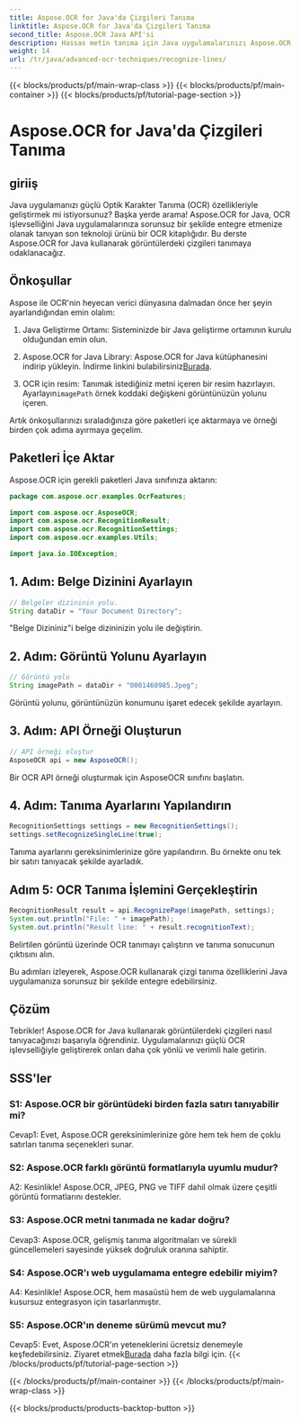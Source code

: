 ```yaml
---
title: Aspose.OCR for Java'da Çizgileri Tanıma
linktitle: Aspose.OCR for Java'da Çizgileri Tanıma
second_title: Aspose.OCR Java API'si
description: Hassas metin tanıma için Java uygulamalarınızı Aspose.OCR ile güçlendirin. Kolay entegrasyon, yüksek doğruluk.
weight: 14
url: /tr/java/advanced-ocr-techniques/recognize-lines/
---
```


{{< blocks/products/pf/main-wrap-class >}}
{{< blocks/products/pf/main-container >}}
{{< blocks/products/pf/tutorial-page-section >}}

# Aspose.OCR for Java'da Çizgileri Tanıma

## giriiş

Java uygulamanızı güçlü Optik Karakter Tanıma (OCR) özellikleriyle geliştirmek mi istiyorsunuz? Başka yerde arama! Aspose.OCR for Java, OCR işlevselliğini Java uygulamalarınıza sorunsuz bir şekilde entegre etmenize olanak tanıyan son teknoloji ürünü bir OCR kitaplığıdır. Bu derste Aspose.OCR for Java kullanarak görüntülerdeki çizgileri tanımaya odaklanacağız.

## Önkoşullar

Aspose ile OCR'nin heyecan verici dünyasına dalmadan önce her şeyin ayarlandığından emin olalım:

1. Java Geliştirme Ortamı: Sisteminizde bir Java geliştirme ortamının kurulu olduğundan emin olun.

2.  Aspose.OCR for Java Library: Aspose.OCR for Java kütüphanesini indirip yükleyin. İndirme linkini bulabilirsiniz[Burada](https://releases.aspose.com/ocr/java/).

3.  OCR için resim: Tanımak istediğiniz metni içeren bir resim hazırlayın. Ayarlayın`imagePath` örnek koddaki değişkeni görüntünüzün yolunu içeren.

Artık önkoşullarınızı sıraladığınıza göre paketleri içe aktarmaya ve örneği birden çok adıma ayırmaya geçelim.

## Paketleri İçe Aktar

Aspose.OCR için gerekli paketleri Java sınıfınıza aktarın:

```java
package com.aspose.ocr.examples.OcrFeatures;

import com.aspose.ocr.AsposeOCR;
import com.aspose.ocr.RecognitionResult;
import com.aspose.ocr.RecognitionSettings;
import com.aspose.ocr.examples.Utils;

import java.io.IOException;
```

## 1. Adım: Belge Dizinini Ayarlayın

```java
// Belgeler dizininin yolu.
String dataDir = "Your Document Directory";
```

"Belge Dizininiz"i belge dizininizin yolu ile değiştirin.

## 2. Adım: Görüntü Yolunu Ayarlayın

```java
// Görüntü yolu
String imagePath = dataDir + "0001460985.Jpeg";
```

Görüntü yolunu, görüntünüzün konumunu işaret edecek şekilde ayarlayın.

## 3. Adım: API Örneği Oluşturun

```java
// API örneği oluştur
AsposeOCR api = new AsposeOCR();
```

Bir OCR API örneği oluşturmak için AsposeOCR sınıfını başlatın.

## 4. Adım: Tanıma Ayarlarını Yapılandırın

```java
RecognitionSettings settings = new RecognitionSettings();
settings.setRecognizeSingleLine(true);
```

Tanıma ayarlarını gereksinimlerinize göre yapılandırın. Bu örnekte onu tek bir satırı tanıyacak şekilde ayarladık.

## Adım 5: OCR Tanıma İşlemini Gerçekleştirin

```java
RecognitionResult result = api.RecognizePage(imagePath, settings);
System.out.println("File: " + imagePath);
System.out.println("Result line: " + result.recognitionText);
```

Belirtilen görüntü üzerinde OCR tanımayı çalıştırın ve tanıma sonucunun çıktısını alın.

Bu adımları izleyerek, Aspose.OCR kullanarak çizgi tanıma özelliklerini Java uygulamanıza sorunsuz bir şekilde entegre edebilirsiniz.

## Çözüm

Tebrikler! Aspose.OCR for Java kullanarak görüntülerdeki çizgileri nasıl tanıyacağınızı başarıyla öğrendiniz. Uygulamalarınızı güçlü OCR işlevselliğiyle geliştirerek onları daha çok yönlü ve verimli hale getirin.

## SSS'ler

### S1: Aspose.OCR bir görüntüdeki birden fazla satırı tanıyabilir mi?

Cevap1: Evet, Aspose.OCR gereksinimlerinize göre hem tek hem de çoklu satırları tanıma seçenekleri sunar.

### S2: Aspose.OCR farklı görüntü formatlarıyla uyumlu mudur?

A2: Kesinlikle! Aspose.OCR, JPEG, PNG ve TIFF dahil olmak üzere çeşitli görüntü formatlarını destekler.

### S3: Aspose.OCR metni tanımada ne kadar doğru?

Cevap3: Aspose.OCR, gelişmiş tanıma algoritmaları ve sürekli güncellemeleri sayesinde yüksek doğruluk oranına sahiptir.

### S4: Aspose.OCR'ı web uygulamama entegre edebilir miyim?

A4: Kesinlikle! Aspose.OCR, hem masaüstü hem de web uygulamalarına kusursuz entegrasyon için tasarlanmıştır.

### S5: Aspose.OCR'ın deneme sürümü mevcut mu?

 Cevap5: Evet, Aspose.OCR'ın yeteneklerini ücretsiz denemeyle keşfedebilirsiniz. Ziyaret etmek[Burada](https://releases.aspose.com/) daha fazla bilgi için.
{{< /blocks/products/pf/tutorial-page-section >}}

{{< /blocks/products/pf/main-container >}}
{{< /blocks/products/pf/main-wrap-class >}}

{{< blocks/products/products-backtop-button >}}
